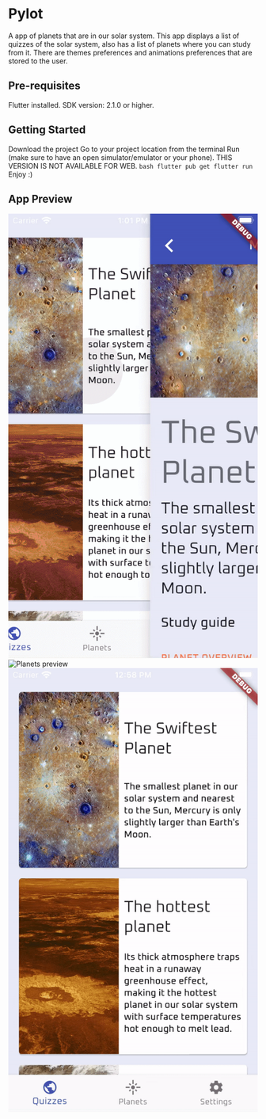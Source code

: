 # Pylot

A app of planets that are in our solar system. This app displays a list of quizzes of the solar system, also has a list of planets where you can study from it. There are themes preferences and animations preferences that are stored to the user.

## Pre-requisites

Flutter installed.
SDK version: 2.1.0 or higher.

## Getting Started

Download the project
Go to your project location from the terminal
Run (make sure to have an open simulator/emulator or your phone). THIS VERSION IS NOT AVAILABLE FOR WEB.
``bash
flutter pub get
flutter run
``
Enjoy :)

## App Preview

![Exam preview](gifs/exam.gif)
![Planets preview](gifs/planets.gif)
![Themes preview](gifs/themes.gif)